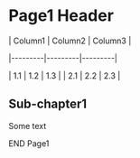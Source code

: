 # Page1 Header

| Column1 | Column2 | Column3 |

|---------|---------|---------|

| 1.1 | 1.2 | 1.3 |
| 2.1 | 2.2 | 2.3 |

## Sub-chapter1

Some text

END Page1

